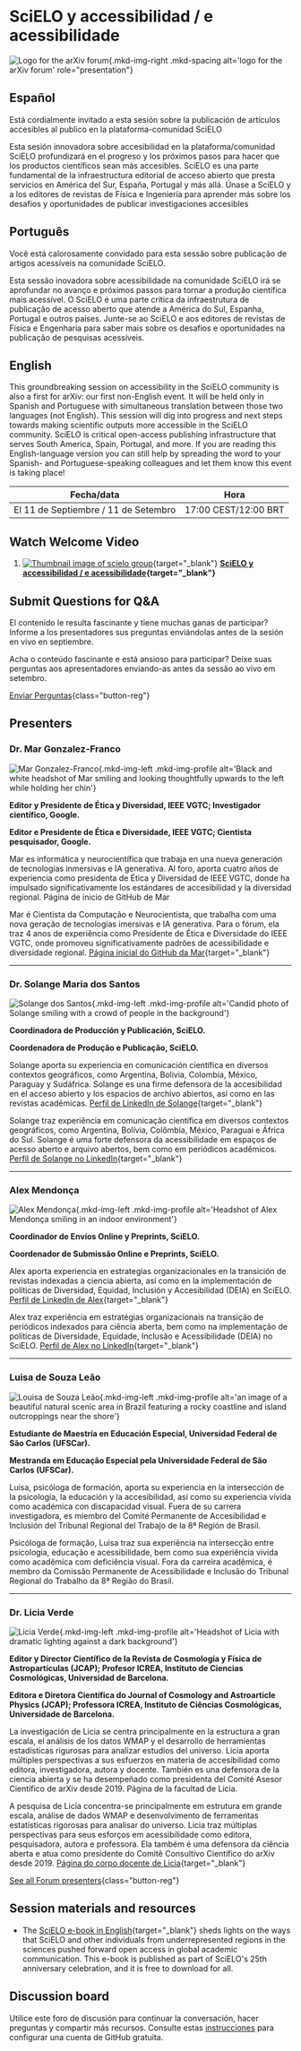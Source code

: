 # SciELO y accessibilidad / e acessibilidade

![Logo for the arXiv forum](../../assets/arxiv-forum-logo-full-2024.svg){.mkd-img-right .mkd-spacing alt='logo for the arXiv forum' role="presentation"}

## Español
Está cordialmente invitado a esta sesión sobre la publicación de artículos accesibles al publico en la plataforma-comunidad SciELO

Esta sesión innovadora sobre accesibilidad en la plataforma/comunidad SciELO profundizará en el progreso y los próximos pasos para hacer que los productos científicos sean más accesibles.  SciELO es una parte fundamental de la infraestructura editorial de acceso abierto que presta servicios en América del Sur, España, Portugal y más allá. Únase a SciELO y a los editores de revistas de Física e Ingeniería para aprender más sobre los desafíos y oportunidades de publicar investigaciones accesibles

## Português
Você está calorosamente convidado para esta sessão sobre publicação de artigos acessíveis na comunidade SciELO.

Esta sessão inovadora sobre acessibilidade na comunidade SciELO irá se aprofundar no avanço  e  próximos passos para tornar a produção científica mais acessível.  O SciELO é uma parte crítica da infraestrutura de publicação de acesso aberto que atende a América do Sul, Espanha, Portugal e outros países. Junte-se ao SciELO e aos editores de revistas de Física e Engenharia para saber mais sobre os desafios e oportunidades na publicação de pesquisas acessíveis.


## English
This groundbreaking session on accessibility in the SciELO community is also a first for arXiv: our first non-English event. It will be held only in Spanish and Portuguese with simultaneous translation between those two languages (not English). This session will dig into progress and next steps towards making scientific outputs more accessible in the SciELO community. SciELO is critical open-access publishing infrastructure that serves South America, Spain, Portugal, and more. If you are reading this English-language version you can still help by spreading the word to your Spanish- and Portuguese-speaking colleagues and let them know this event is taking place!


| Fecha/data | Hora |
|---|---|
| El 11 de Septiembre / 11 de Setembro | 17:00 CEST/12:00 BRT|


## Watch Welcome Video
<div class="mkd-ordered-list-third" markdown="1">

1. [![Thumbnail image of scielo group](/assets/video/scielo.png)](https://youtu.be/wjzYB1DTbe0?si=9MRmZ6vWvI5j-LNS){target="_blank"}
    **[SciELO y accessibilidad / e acessibilidade](https://youtu.be/wjzYB1DTbe0?si=9MRmZ6vWvI5j-LNS){target="_blank"}**
</div>

## Submit Questions for Q&A
El contenido le resulta fascinante y tiene muchas ganas de participar? Informe a los presentadores sus preguntas enviándolas antes de la sesión en vivo en septiembre.

Acha o conteúdo fascinante e está ansioso para participar? Deixe suas perguntas aos apresentadores enviando-as antes da sessão ao vivo em setembro.

[Enviar Perguntas](https://cornell.ca1.qualtrics.com/jfe/form/SV_bBqisDGVGcrzQeq){class="button-reg"}

## Presenters

### Dr. Mar Gonzalez-Franco
![Mar Gonzalez-Franco](../assets/profile/mar.jpg){.mkd-img-left .mkd-img-profile alt='Black and white headshot of Mar smiling and looking thoughtfully upwards to the left while holding her chin'}

**Editor y Presidente de Ética y Diversidad, IEEE VGTC; Investigador científico, Google.**

**Editor e Presidente de Ética e Diversidade, IEEE VGTC; Cientista pesquisador, Google.**

Mar es informática y neurocientífica que trabaja en una nueva generación de tecnologías inmersivas e IA generativa. Al foro, aporta cuatro años de experiencia como presidenta de Ética y Diversidad de IEEE VGTC, donde ha impulsado significativamente los estándares de accesibilidad y la diversidad regional. Página de inicio de GitHub de Mar

Mar é Cientista da Computação e Neurocientista, que trabalha com uma nova geração de tecnologias imersivas e IA generativa. Para o fórum, ela traz 4 anos de experiência como Presidente de Ética e Diversidade do IEEE VGTC, onde promoveu significativamente padrões de acessibilidade e diversidade regional. [Página inicial do GitHub da Mar](https://margonzalezfranco.github.io/){target="_blank"}

---

### Dr. Solange Maria dos Santos

![Solange dos Santos](../assets/profile/solange.jpg){.mkd-img-left .mkd-img-profile alt='Candid photo of Solange smiling with a crowd of people in the background'}

**Coordinadora de Producción y Publicación, SciELO.**

**Coordenadora de Produção e Publicação, SciELO.**

Solange aporta su experiencia en comunicación científica en diversos contextos geográficos, como Argentina, Bolivia, Colombia, México, Paraguay y Sudáfrica. Solange es una firme defensora de la accesibilidad en el acceso abierto y los espacios de archivo abiertos, así como en las revistas académicas. [Perfil de LinkedIn de Solange](https://www.linkedin.com/in/solangemariasantos/?originalSubdomain=br){target="_blank"}

Solange traz experiência em comunicação científica em diversos contextos geográficos, como Argentina, Bolívia, Colômbia, México, Paraguai e África do Sul. Solange é uma forte defensora da acessibilidade em espaços de acesso aberto e arquivo abertos, bem como em periódicos acadêmicos. [Perfil de Solange no LinkedIn](https://www.linkedin.com/in/solangemariasantos/?originalSubdomain=br){target="_blank"}

---

### Alex Mendonça

![Alex Mendonça](../assets/profile/alex.jpg){.mkd-img-left .mkd-img-profile alt='Headshot of Alex Mendonça smiling in an indoor environment'}

**Coordinador de Envíos Online y Preprints, SciELO.**

**Coordenador de Submissão Online e Preprints, SciELO.**

Alex aporta experiencia en estrategias organizacionales en la transición de revistas indexadas a ciencia abierta, así como en la implementación de políticas de Diversidad, Equidad, Inclusión y Accesibilidad (DEIA) en SciELO. [Perfil de LinkedIn de Alex](https://www.linkedin.com/in/alex-mendon%C3%A7a/?originalSubdomain=br){target="_blank"}

Alex traz experiência em estratégias organizacionais na transição de periódicos indexados para ciência aberta, bem como na implementação de políticas de Diversidade, Equidade, Inclusão e Acessibilidade (DEIA) no SciELO. [Perfil de Alex no LinkedIn](https://www.linkedin.com/in/alex-mendon%C3%A7a/?originalSubdomain=br){target="_blank"}

---

### Luisa de Souza Leão  
![Louisa de Souza Leão](../assets/profile/luisa.jpg){.mkd-img-left .mkd-img-profile alt='an image of a beautiful natural scenic area in Brazil featuring a rocky coastline and island outcroppings near the shore'}

**Estudiante de Maestría en Educación Especial, Universidad Federal de São Carlos (UFSCar).**

**Mestranda em Educação Especial pela Universidade Federal de São Carlos (UFSCar).**

Luisa, psicóloga de formación, aporta su experiencia en la intersección de la psicología, la educación y la accesibilidad, así como su experiencia vivida como académica con discapacidad visual. Fuera de su carrera investigadora, es miembro del Comité Permanente de Accesibilidad e Inclusión del Tribunal Regional del Trabajo de la 8ª Región de Brasil.

Psicóloga de formação, Luisa traz sua experiência na intersecção entre psicologia, educação e acessibilidade, bem como sua experiência vivida como acadêmica com deficiência visual. Fora da carreira acadêmica, é membro da Comissão Permanente de Acessibilidade e Inclusão do Tribunal Regional do Trabalho da 8ª Região do Brasil.


---

### Dr. Licia Verde
![Licia Verde](../assets/profile/licia.jpg){.mkd-img-left .mkd-img-profile alt='Headshot of Licia with dramatic lighting against a dark background'}

**Editor y Director Científico de la Revista de Cosmología y Física de Astropartículas (JCAP); Profesor ICREA, Instituto de Ciencias Cosmológicas, Universidad de Barcelona.**

**Editora e Diretora Científica do Journal of Cosmology and Astroarticle Physics (JCAP); Professora ICREA, Instituto de Ciências Cosmológicas, Universidade de Barcelona.**

La investigación de Licia se centra principalmente en la estructura a gran escala, el análisis de los datos WMAP y el desarrollo de herramientas estadísticas rigurosas para analizar estudios del universo. Licia aporta múltiples perspectivas a sus esfuerzos en materia de accesibilidad como editora, investigadora, autora y docente. También es una defensora de la ciencia abierta y se ha desempeñado como presidenta del Comité Asesor Científico de arXiv desde 2019. Página de la facultad de Licia.

A pesquisa de Licia concentra-se principalmente em estrutura em grande escala, análise de dados WMAP e desenvolvimento de ferramentas estatísticas rigorosas para analisar do universo. Licia traz múltiplas perspectivas para seus esforços em acessibilidade como editora, pesquisadora, autora e professora. Ela também é uma defensora da ciência aberta e atua como presidente do Comitê Consultivo Científico do arXiv desde 2019. [Página do corpo docente de Licia](https://liciaverde.icc.ub.edu/){target="_blank"}

[See all Forum presenters](presenters){class="button-reg"}

## Session materials and resources
- The [SciELO e-book in English](https://25.scielo.org/en/we-so-loved-open-access/){target="_blank"} sheds lights on the ways that SciELO and other individuals from underrepresented regions in the sciences pushed forward open access in global academic communication. This e-book is published as part of SciELO's 25th anniversary celebration, and it is free to download for all.

## Discussion board
Utilice este foro de discusión para continuar la conversación, hacer preguntas y compartir más recursos. Consulte estas [instrucciones](discussion-board.md) para configurar una cuenta de GitHub gratuita.

